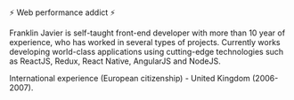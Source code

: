 ⚡️ Web performance addict ⚡️

Franklin Javier is self-taught front-end developer with more than 10 year of experience, who has worked in several types of projects. Currently works developing world-class applications using cutting-edge technologies such as ReactJS, Redux, React Native, AngularJS and NodeJS.

International experience (European citizenship) - United Kingdom (2006-2007). 
